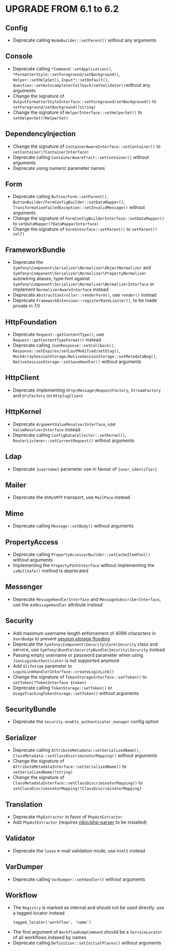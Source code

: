 UPGRADE FROM 6.1 to 6.2
=======================

Config
------

 * Deprecate calling `NodeBuilder::setParent()` without any arguments

Console
-------

 * Deprecate calling `*Command::setApplication()`, `*FormatterStyle::setForeground/setBackground()`, `Helper::setHelpSet()`, `Input*::setDefault()`, `Question::setAutocompleterCallback/setValidator()`without    any arguments
 * Change the signature of `OutputFormatterStyleInterface::setForeground/setBackground()` to `setForeground/setBackground(?string)`
 * Change the signature of `HelperInterface::setHelperSet()` to `setHelperSet(?HelperSet)`

DependencyInjection
-------------------

 * Change the signature of `ContainerAwareInterface::setContainer()` to `setContainer(?ContainerInterface)`
 * Deprecate calling `ContainerAwareTrait::setContainer()` without arguments
 * Deprecate using numeric parameter names

Form
----

 * Deprecate calling `Button/Form::setParent()`, `ButtonBuilder/FormConfigBuilder::setDataMapper()`, `TransformationFailedException::setInvalidMessage()` without arguments
 * Change the signature of `FormConfigBuilderInterface::setDataMapper()` to `setDataMapper(?DataMapperInterface)`
 * Change the signature of `FormInterface::setParent()` to `setParent(?self)`

FrameworkBundle
---------------

 * Deprecate the `Symfony\Component\Serializer\Normalizer\ObjectNormalizer` and
   `Symfony\Component\Serializer\Normalizer\PropertyNormalizer` autowiring aliases, type-hint against
   `Symfony\Component\Serializer\Normalizer\NormalizerInterface` or implement `NormalizerAwareInterface` instead
 * Deprecate `AbstractController::renderForm()`, use `render()` instead
 * Deprecate `FrameworkExtension::registerRateLimiter()`, to be made private in 7.0

HttpFoundation
--------------

 * Deprecate `Request::getContentType()`, use `Request::getContentTypeFormat()` instead
 * Deprecate calling `JsonResponse::setCallback()`, `Response::setExpires/setLastModified/setEtag()`, `MockArraySessionStorage/NativeSessionStorage::setMetadataBag()`, `NativeSessionStorage::setSaveHandler()`   without arguments

HttpClient
----------

 * Deprecate implementing `Http\Message\RequestFactory`, `StreamFactory` and `UriFactory` on `HttplugClient`

HttpKernel
----------

 * Deprecate `ArgumentValueResolverInterface`, use `ValueResolverInterface` instead
 * Deprecate calling `ConfigDataCollector::setKernel()`, `RouterListener::setCurrentRequest()` without arguments

Ldap
----

 * Deprecate `{username}` parameter use in favour of `{user_identifier}`

Mailer
------

 * Deprecate the `OhMySMTP` transport, use `MailPace` instead

Mime
----

 * Deprecate calling `Message::setBody()` without arguments

PropertyAccess
--------------

 * Deprecate calling `PropertyAccessorBuilder::setCacheItemPool()` without arguments
 * Implementing the `PropertyPathInterface` without implementing the `isNullSafe()` method is deprecated

Messenger
--------

* Deprecate `MessageHandlerInterface` and `MessageSubscriberInterface`, use the `AsMessageHandler` attribute instead

Security
--------

 * Add maximum username length enforcement of 4096 characters in `UserBadge` to
   prevent [session storage flooding](https://symfony.com/blog/cve-2016-4423-large-username-storage-in-session)
 * Deprecate the `Symfony\Component\Security\Core\Security` class and service, use `Symfony\Bundle\SecurityBundle\Security\Security` instead
 * Passing empty username or password parameter when using `JsonLoginAuthenticator` is not supported anymore
 * Add `$lifetime` parameter to `LoginLinkHandlerInterface::createLoginLink()`
 * Change the signature of `TokenStorageInterface::setToken()` to `setToken(?TokenInterface $token)`
 * Deprecate calling `TokenStorage::setToken()` or `UsageTrackingTokenStorage::setToken()` without arguments

SecurityBundle
--------------

 * Deprecate the `security.enable_authenticator_manager` config option

Serializer
----------

 * Deprecate calling `AttributeMetadata::setSerializedName()`, `ClassMetadata::setClassDiscriminatorMapping()` without arguments
 * Change the signature of `AttributeMetadataInterface::setSerializedName()` to `setSerializedName(?string)`
 * Change the signature of `ClassMetadataInterface::setClassDiscriminatorMapping()` to `setClassDiscriminatorMapping(?ClassDiscriminatorMapping)`

Translation
-----------

 * Deprecate `PhpExtractor` in favor of `PhpAstExtractor`
 * Add `PhpAstExtractor` (requires [nikic/php-parser](https://github.com/nikic/php-parser) to be installed)

Validator
---------

 * Deprecate the `loose` e-mail validation mode, use `html5` instead

VarDumper
---------

 * Deprecate calling `VarDumper::setHandler()` without arguments

Workflow
--------

 * The `Registry` is marked as internal and should not be used directly. use a tagged locator instead
    ```
    tagged_locator('workflow', 'name')
    ```
 * The first argument of `WorkflowDumpCommand` should be a `ServiceLocator` of
   all workflows indexed by names
 * Deprecate calling `Definition::setInitialPlaces()` without arguments
